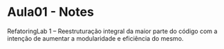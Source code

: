 # Aula01 - Notes

RefatoringLab 1 – Reestruturação integral da maior parte do código com a intenção de aumentar a modularidade e eficiência do mesmo.